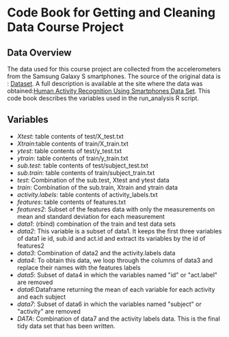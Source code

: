 Code Book for Getting and Cleaning Data Course Project
========================================
## Data Overview ##
The data used for this course project are collected from the accelerometers from the Samsung Galaxy S smartphones. The source of the original data is : [Dataset](https://d396qusza40orc.cloudfront.net/getdata%2Fprojectfiles%2FUCI%20HAR%20Dataset.zip).
A full description is available at the site where the data was obtained:[Human Activity Recognition Using Smartphones Data Set](http://archive.ics.uci.edu/ml/datasets/Human+Activity+Recognition+Using+Smartphones). This code book describes the variables used in the run_analysis R script.

## Variables ##
 - *Xtest*: table contents of test/X_test.txt
 - *Xtrain*:table contents of train/X_train.txt 
 - *ytest*: table contents of test/y_test.txt
 - *ytrain*: table contents of train/y_train.txt
 - *sub.test*: table contents of test/subject_test.txt
 - *sub.train*: table contents of train/subject_train.txt
 - *test*: Combination of the sub.test, Xtest and ytest data
 - *train*: Combination of the sub.train, Xtrain and ytrain data
 - *activity.labels*: table contents of activity_labels.txt
 - *features*: table contents of features.txt
 - *features2*: Subset of the features data with only the measurements on mean and standard deviation for each measurement
 - *data1*: (rbind) combination of the train and test data sets
 - *data2*: This variable is a subset of data1. It keeps the first three variables of data1 ie id, sub.id and act.id and extract its variables by the id of features2
 - *data3*: Combination of data2 and the activity.labels data
 - *data4*: To obtain this data, we loop through the columns of data3 and replace their names with the features labels
 - *data5*: Subset of data4 in which the variables named "id" or "act.label" are removed 
 - *data6*:Dataframe returning the mean of each variable for each activity and each subject
 - *data7*: Subset of data6 in which the variables named "subject" or "activity" are removed
 - *DATA*: Combination of data7 and the activity labels data. This is the final tidy data set that has been written.